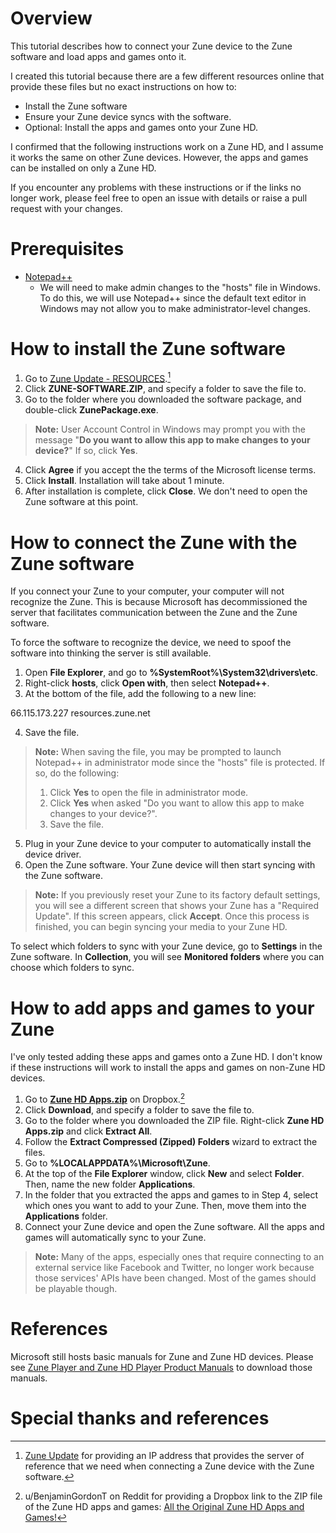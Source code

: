 # Overview
This tutorial describes how to connect your Zune device to the Zune software and load apps and games onto it.

I created this tutorial because there are a few different resources online that provide these files but no exact instructions on how to:
- Install the Zune software
- Ensure your Zune device syncs with the software.
- Optional: Install the apps and games onto your Zune HD. 

I confirmed that the following instructions work on a Zune HD, and I assume it works the same on other Zune devices. However, the apps and games can be installed on only a Zune HD.

If you encounter any problems with these instructions or if the links no longer work, please feel free to open an issue with details or raise a pull request with your changes.

# Prerequisites
- [Notepad++](https://notepad-plus-plus.org/)
	- We will need to make admin changes to the "hosts" file in Windows. To do this, we will use Notepad++ since the default text editor in Windows may not allow you to make administrator-level changes.

# How to install the Zune software
1. Go to [Zune Update - RESOURCES](https://www.zuneupdate.com/resources/).[^1]
2. Click **ZUNE-SOFTWARE.ZIP**, and specify a folder to save the file to.
3. Go to the folder where you downloaded the software package, and double-click **ZunePackage.exe**.
> **Note:** User Account Control in Windows may prompt you with the message "**Do you want to allow this app to make changes to your device?**" If so, click **Yes**.
4. Click **Agree** if you accept the the terms of the Microsoft license terms.
5. Click **Install**. Installation will take about 1 minute.
6. After installation is complete, click **Close**. We don't need to open the Zune software at this point.

# How to connect the Zune with the Zune software
If you connect your Zune to your computer, your computer will not recognize the Zune. This is because Microsoft has decommissioned the server that facilitates communication between the Zune and the Zune software.

To force the software to recognize the device, we need to spoof the software into thinking the server is still available.
1. Open **File Explorer**, and go to **%SystemRoot%\System32\drivers\etc**.
2. Right-click **hosts**, click **Open with**, then select **Notepad++**.
3. At the bottom of the file, add the following to a new line: 

66.115.173.227	resources.zune.net

4. Save the file.

> **Note:** When saving the file, you may be prompted to launch Notepad++ in administrator mode since the "hosts" file is protected. If so, do the following:
>	1. Click **Yes** to open the file in administrator mode.
>	2. Click **Yes** when asked "Do you want to allow this app to make changes to your device?".
>	3. Save the file.

5. Plug in your Zune device to your computer to automatically install the device driver.
6. Open the Zune software. Your Zune device will then start syncing with the Zune software. 

> **Note:** If you previously reset your Zune to its factory default settings, you will see a different screen that shows your Zune has a "Required Update". If this screen appears, click **Accept**. Once this process is finished, you can begin syncing your media to your Zune HD.

To select which folders to sync with your Zune device, go to **Settings** in the Zune software. In **Collection**, you will see **Monitored folders** where you can choose which folders to sync.

# How to add apps and games to your Zune
I've only tested adding these apps and games onto a Zune HD. I don't know if these instructions will work to install the apps and games on non-Zune HD devices.
1. Go to **[Zune HD Apps.zip](https://www.dropbox.com/s/rqsifa8ukbkvybb/Zune%20HD%20Apps.zip?dl=0)** on Dropbox.[^2]
2. Click **Download**, and specify a folder to save the file to.
3. Go to the folder where you downloaded the ZIP file. Right-click **Zune HD Apps.zip** and click **Extract All**.
4. Follow the **Extract Compressed (Zipped) Folders** wizard to extract the files.
5. Go to **%LOCALAPPDATA%\Microsoft\Zune**. 
6. At the top of the **File Explorer** window, click **New** and select **Folder**. Then, name the new folder **Applications**.
7. In the folder that you extracted the apps and games to in Step 4, select which ones you want to add to your Zune. Then, move them into the **Applications** folder.
8. Connect your Zune device and open the Zune software. All the apps and games will automatically sync to your Zune.

> **Note:** Many of the apps, especially ones that require connecting to an external service like Facebook and Twitter, no longer work because those services' APIs have been changed. Most of the games should be playable though.

# References
Microsoft still hosts basic manuals for Zune and Zune HD devices. Please see [Zune Player and Zune HD Player Product Manuals](https://www.microsoft.com/en-us/download/details.aspx?id=30468) to download those manuals.

# Special thanks and references
[^1]: [Zune Update](https://www.zuneupdate.com/) for providing an IP address that provides the server of reference that we need when connecting a Zune device with the Zune software.
[^2]: u/BenjaminGordonT on Reddit for providing a Dropbox link to the ZIP file of the Zune HD apps and games: [All the Original Zune HD Apps and Games!](https://www.reddit.com/r/Zune/comments/52yo3h/all_the_original_zune_hd_apps_and_games/)
